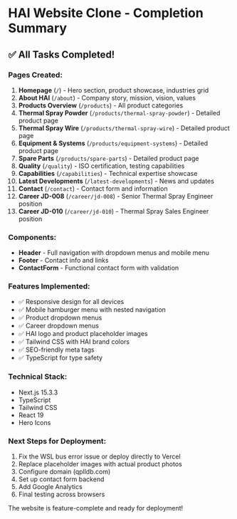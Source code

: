 # HAI Website Clone - Completion Summary

## ✅ All Tasks Completed!

### Pages Created:
1. **Homepage** (`/`) - Hero section, product showcase, industries grid
2. **About HAI** (`/about`) - Company story, mission, vision, values
3. **Products Overview** (`/products`) - All product categories
4. **Thermal Spray Powder** (`/products/thermal-spray-powder`) - Detailed product page
5. **Thermal Spray Wire** (`/products/thermal-spray-wire`) - Detailed product page
6. **Equipment & Systems** (`/products/equipment-systems`) - Detailed product page
7. **Spare Parts** (`/products/spare-parts`) - Detailed product page
8. **Quality** (`/quality`) - ISO certification, testing capabilities
9. **Capabilities** (`/capabilities`) - Technical expertise showcase
10. **Latest Developments** (`/latest-developments`) - News and updates
11. **Contact** (`/contact`) - Contact form and information
12. **Career JD-008** (`/career/jd-008`) - Senior Thermal Spray Engineer position
13. **Career JD-010** (`/career/jd-010`) - Thermal Spray Sales Engineer position

### Components:
- **Header** - Full navigation with dropdown menus and mobile menu
- **Footer** - Contact info and links
- **ContactForm** - Functional contact form with validation

### Features Implemented:
- ✅ Responsive design for all devices
- ✅ Mobile hamburger menu with nested navigation
- ✅ Product dropdown menus
- ✅ Career dropdown menus
- ✅ HAI logo and product placeholder images
- ✅ Tailwind CSS with HAI brand colors
- ✅ SEO-friendly meta tags
- ✅ TypeScript for type safety

### Technical Stack:
- Next.js 15.3.3
- TypeScript
- Tailwind CSS
- React 19
- Hero Icons

### Next Steps for Deployment:
1. Fix the WSL bus error issue or deploy directly to Vercel
2. Replace placeholder images with actual product photos
3. Configure domain (qplldb.com)
4. Set up contact form backend
5. Add Google Analytics
6. Final testing across browsers

The website is feature-complete and ready for deployment!